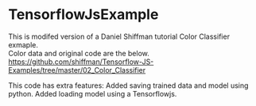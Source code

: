 # TensorflowJsExample
This is modifed version of a Daniel Shiffman tutorial Color Classifier exmaple.<br>
Color data and original code are the below.
https://github.com/shiffman/Tensorflow-JS-Examples/tree/master/02_Color_Classifier

This code has extra features:
Added saving trained data and model using python.
Added loading model using a Tensorflowjs.
